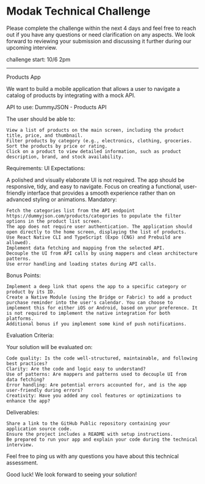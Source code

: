 # Modak Technical Challenge

Please complete the challenge within the next 4 days and feel free to reach out if you have any questions or need clarification on any aspects. We look forward to reviewing your submission and discussing it further during our upcoming interview.

challenge start: 10/6 2pm

-----------------------------------------------------------------------------------
Products App

We want to build a mobile application that allows a user to navigate a catalog of products by integrating with a mock API.

API to use: DummyJSON - Products API

The user should be able to:

    View a list of products on the main screen, including the product title, price, and thumbnail.
    Filter products by category (e.g., electronics, clothing, groceries.
    Sort the products by price or rating.
    Click on a product to view detailed information, such as product description, brand, and stock availability.

Requirements:
UI Expectations:

A polished and visually elaborate UI is not required. The app should be responsive, tidy, and easy to navigate. Focus on creating a functional, user-friendly interface that provides a smooth experience rather than on advanced styling or animations.
Mandatory:

    Fetch the categories list from the API endpoint https://dummyjson.com/products/categories to populate the filter options in the product list screen.
    The app does not require user authentication. The application should open directly to the home screen, displaying the list of products.
    Use React Native CLI and TypeScript (Expo (CNG) and Prebuild are allowed).
    Implement data fetching and mapping from the selected API.
    Decouple the UI from API calls by using mappers and clean architecture patterns.
    Use error handling and loading states during API calls.

Bonus Points:

    Implement a deep link that opens the app to a specific category or product by its ID.
    Create a Native Module (using the Bridge or Fabric) to add a product purchase reminder into the user's calendar. You can choose to implement this for either iOS or Android, based on your preference. It is not required to implement the native integration for both platforms.
    Additional bonus if you implement some kind of push notifications.

Evaluation Criteria:

Your solution will be evaluated on:

    Code quality: Is the code well-structured, maintainable, and following best practices?
    Clarity: Are the code and logic easy to understand?
    Use of patterns: Are mappers and patterns used to decouple UI from data fetching?
    Error handling: Are potential errors accounted for, and is the app user-friendly during errors?
    Creativity: Have you added any cool features or optimizations to enhance the app?

Deliverables:

    Share a link to the GitHub Public repository containing your application source code.
    Ensure the project includes a README with setup instructions.
    Be prepared to run your app and explain your code during the technical interview.

Feel free to ping us with any questions you have about this technical assessment.

Good luck! We look forward to seeing your solution!



